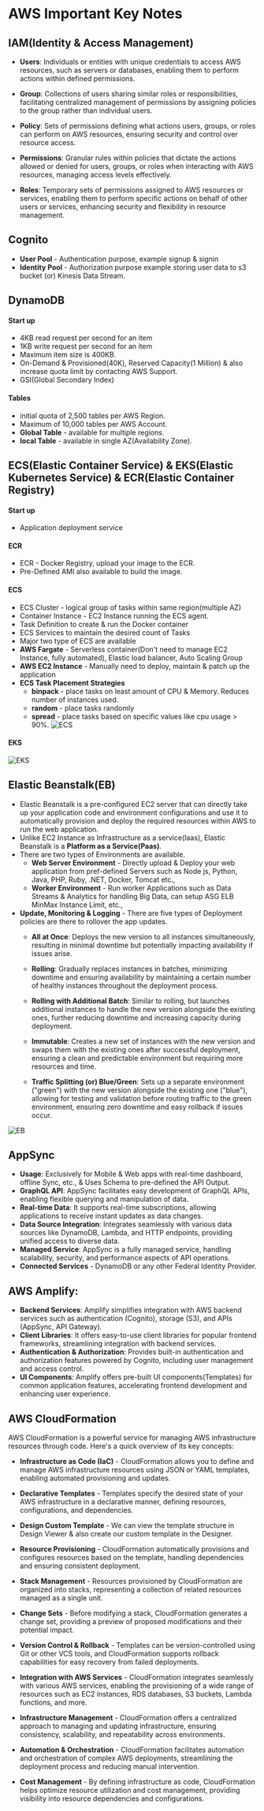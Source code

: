 # AWS Important Key Notes

## IAM(Identity & Access Management)

- **Users**: Individuals or entities with unique credentials to access AWS resources, such as servers or databases, enabling them to perform actions within defined permissions.

- **Group**: Collections of users sharing similar roles or responsibilities, facilitating centralized management of permissions by assigning policies to the group rather than individual users.

- **Policy**: Sets of permissions defining what actions users, groups, or roles can perform on AWS resources, ensuring security and control over resource access.

- **Permissions**: Granular rules within policies that dictate the actions allowed or denied for users, groups, or roles when interacting with AWS resources, managing access levels effectively.

- **Roles**: Temporary sets of permissions assigned to AWS resources or services, enabling them to perform specific actions on behalf of other users or services, enhancing security and flexibility in resource management.

## Cognito

- **User Pool** - Authentication purpose, example signup & signin
- **Identity Pool** - Authorization purpose example storing user data to s3 bucket (or) Kinesis Data Stream.

## DynamoDB

#### Start up
- 4KB read request per second for an item
- 1KB write request per second for an item
- Maximum item size is 400KB.
- On-Demand & Provisioned(40K), Reserved Capacity(1 Million) & also increase quota limit by contacting AWS Support.
- GSI(Global Secondary Index)

#### Tables
- initial quota of 2,500 tables per AWS Region.
- Maximum of 10,000 tables per AWS Account.
- **Global Table** - available for multiple regions.
- **local Table** - available in single AZ(Availability Zone).


## ECS(Elastic Container Service) & EKS(Elastic Kubernetes Service) & ECR(Elastic Container Registry)

#### Start up
- Application deployment service

#### ECR
- ECR - Docker Registry, upload your image to the ECR.
- Pre-Defined AMI also available to build the image.

#### ECS
- ECS Cluster - logical group of tasks within same region(multiple AZ)
- Container Instance - EC2 Instance running the ECS agent.
- Task Definition to create & run the Docker container
- ECS Services to maintain the desired count of Tasks
- Major two type of ECS are available
- **AWS Fargate** - Serverless container(Don't need to manage EC2 Instance, fully automated), Elastic load balancer, Auto Scaling Group
- **AWS EC2 Instance** - Manually need to deploy, maintain & patch up the application
- **ECS Task Placement Strategies**
    - **binpack** - place tasks on least amount of CPU & Memory. Reduces number of instances used.
    - **random** - place tasks randomly 
    - **spread** - place tasks based on specific values like cpu usage > 90%.
![ECS](https://platform9.com/wp-content/uploads/2017/07/ecs-architecture-1800x1288.png)

#### EKS
![EKS](https://cio.ucop.edu/wp-content/uploads/2020/08/AWS-Kubernetes-diagram-757x1024.png)

## Elastic Beanstalk(EB)

- Elastic Beanstalk is a pre-configured EC2 server that can directly take up your application code and environment configurations and use it to automatically provision and deploy the required resources within AWS to run the web application.
- Unlike EC2 Instance as Infrastructure as a service(Iaas), Elastic Beanstalk is a **Platform as a Service(Paas)**.
- There are two types of Environments are available.
    - **Web Server Environment** - Directly upload & Deploy your web application from pref-defined Servers such as Node js, Python, Java, PHP, Ruby, .NET, Docker, Tomcat etc.,
    - **Worker Environment** - Run worker Applications such as Data Streams & Analytics for handling Big Data, can setup ASG ELB MinMax Instance Limit, etc.,
- **Update, Monitoring & Logging** - There are five types of Deployment policies are there to rollover the app updates.
    - **All at Once**: Deploys the new version to all instances simultaneously, resulting in minimal downtime but potentially impacting availability if issues arise.

    - **Rolling**: Gradually replaces instances in batches, minimizing downtime and ensuring availability by maintaining a certain number of healthy instances throughout the deployment process.

    - **Rolling with Additional Batch**: Similar to rolling, but launches additional instances to handle the new version alongside the existing ones, further reducing downtime and increasing capacity during deployment.

    - **Immutable**: Creates a new set of instances with the new version and swaps them with the existing ones after successful deployment, ensuring a clean and predictable environment but requiring more resources and time.

    - **Traffic Splitting (or) Blue/Green**: Sets up a separate environment ("green") with the new version alongside the existing one ("blue"), allowing for testing and validation before routing traffic to the green environment, ensuring zero downtime and easy rollback if issues occur.

![EB](https://webmobilez.com/wp-content/uploads/2020/04/image-50-1024x484.png)

## AppSync
- **Usage**: Exclusively for Mobile & Web apps with real-time dashboard, offline Sync, etc., & Uses Schema to pre-defined the API Output.
- **GraphQL API**: AppSync facilitates easy development of GraphQL APIs, enabling flexible querying and manipulation of data.
- **Real-time Data**: It supports real-time subscriptions, allowing applications to receive instant updates as data changes.
- **Data Source Integration**: Integrates seamlessly with various data sources like DynamoDB, Lambda, and HTTP endpoints, providing unified access to diverse data.
- **Managed Service**: AppSync is a fully managed service, handling scalability, security, and performance aspects of API operations.
- **Connected Services** - DynamoDB or any other Federal Identity Provider.

## AWS Amplify:

- **Backend Services**: Amplify simplifies integration with AWS backend services such as authentication (Cognito), storage (S3), and APIs (AppSync, API Gateway).
- **Client Libraries**: It offers easy-to-use client libraries for popular frontend frameworks, streamlining integration with backend services.
- **Authentication & Authorization**: Provides built-in authentication and authorization features powered by Cognito, including user management and access control.
- **UI Components**: Amplify offers pre-built UI components(Templates) for common application features, accelerating frontend development and enhancing user experience.

## AWS CloudFormation

AWS CloudFormation is a powerful service for managing AWS infrastructure resources through code. Here's a quick overview of its key concepts:

- **Infrastructure as Code (IaC)** - CloudFormation allows you to define and manage AWS infrastructure resources using JSON or YAML templates, enabling automated provisioning and updates.

- **Declarative Templates** - Templates specify the desired state of your AWS infrastructure in a declarative manner, defining resources, configurations, and dependencies.

- **Design Custom Template** - We can view the template structure in Design Viewer & also create our custom template in the Designer.

- **Resource Provisioning** - CloudFormation automatically provisions and configures resources based on the template, handling dependencies and ensuring consistent deployment.

- **Stack Management** - Resources provisioned by CloudFormation are organized into stacks, representing a collection of related resources managed as a single unit.

- **Change Sets** - Before modifying a stack, CloudFormation generates a change set, providing a preview of proposed modifications and their potential impact.

- **Version Control & Rollback** - Templates can be version-controlled using Git or other VCS tools, and CloudFormation supports rollback capabilities for easy recovery from failed deployments.

- **Integration with AWS Services** - CloudFormation integrates seamlessly with various AWS services, enabling the provisioning of a wide range of resources such as EC2 instances, RDS databases, S3 buckets, Lambda functions, and more.

- **Infrastructure Management** - CloudFormation offers a centralized approach to managing and updating infrastructure, ensuring consistency, scalability, and repeatability across environments.

- **Automation & Orchestration** - CloudFormation facilitates automation and orchestration of complex AWS deployments, streamlining the deployment process and reducing manual intervention.

- **Cost Management** - By defining infrastructure as code, CloudFormation helps optimize resource utilization and cost management, providing visibility into resource dependencies and configurations.

